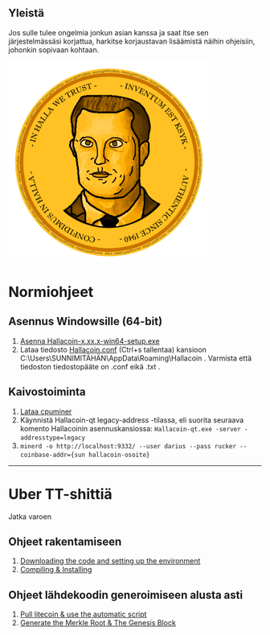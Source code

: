 ## Yleistä
Jos sulle tulee ongelmia jonkun asian kanssa ja saat itse sen järjestelmässäsi korjattua, harkitse korjaustavan lisäämistä näihin ohjeisiin, johonkin sopivaan kohtaan.

<img src="https://raw.githubusercontent.com/hallabois/Media/main/hallacoin50000.png" width="400" height="400">

# Normiohjeet

## Asennus Windowsille (64-bit)
1. [Asenna Hallacoin-x.xx.x-win64-setup.exe](https://github.com/hallabois/hallacoin/releases/latest)
2. Lataa tiedosto [Hallacoin.conf](https://raw.githubusercontent.com/hallabois/hallacoin/master/Hallacoin.conf) (Ctrl+s tallentaa) kansioon C:\Users\SUNNIMITÄHÄN\AppData\Roaming\Hallacoin . Varmista että tiedoston tiedostopääte on .conf eikä .txt .

## Kaivostoiminta
1. [Lataa cpuminer](https://sourceforge.net/projects/cpuminer/files/latest/download)
2. Käynnistä Hallacoin-qt legacy-address -tilassa, eli suorita seuraava komento Hallacoinin asennuskansiossa: ```Hallacoin-qt.exe -server -addresstype=legacy```
3. ```minerd -o http://localhost:9332/ --user darius --pass rucker --coinbase-addr={sun hallacoin-osoite}```


---


# Uber TT-shittiä
Jatka varoen

## Ohjeet rakentamiseen
1. [Downloading the code and setting up the environment](setup)
2. [Compiling & Installing](build)

## Ohjeet lähdekoodin generoimiseen alusta asti
1. [Pull litecoin & use the automatic script](generate)
2. [Generate the Merkle Root & The Genesis Block](MerkleRoot)
